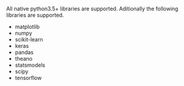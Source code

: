 All native python3.5+ libraries are supported. Aditionally the following libraries are supported. 

- matplotlib
- numpy 
- scikit-learn 
- keras 
- pandas 
- theano 
- statsmodels
- scipy
- tensorflow
